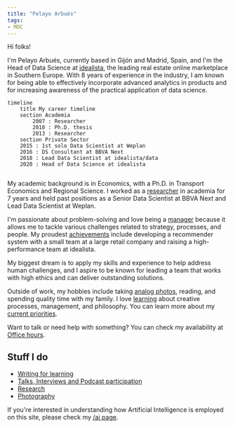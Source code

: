 ```yaml
---
title: "Pelayo Arbués"
tags:
- MOC
---
```


Hi folks!

I'm Pelayo Arbués, currently based in Gijón and Madrid, Spain, and I'm the Head of Data Science at [idealista](https://www.idealista.com/), the leading real estate online marketplace in Southern Europe. With 8 years of experience in the industry, I am known for being able to effectively incorporate advanced analytics in products and for increasing awareness of the practical application of data science. 

```mermaid
timeline
    title My career timeline
    section Academia
	    2007 : Researcher
	    2010 : Ph.D. thesis
	    2013 : Researcher
	section Private Sector
    2015 : 1st solo Data Scientist at Weplan
    2016 : DS Consultant at BBVA Next
    2018 : Lead Data Scientist at idealista/data
    2020 : Head of Data Science at idealista
    
```


My academic background is in Economics, with a Ph.D. in Transport Economics and Regional Science. I worked as a [researcher](research/) in academia for 7 years and held past positions as a Senior Data Scientist at BBVA Next and Lead Data Scientist at Weplan.

I'm passionate about problem-solving and love being a [manager](mocs/moc-management.md) because it allows me to tackle various challenges related to strategy, processes, and people. My proudest [achievements](notes/My%20failure%20resume.md) include developing a recommender system with a small team at a large retail company and raising a high-performance team at idealista.

My biggest dream is to apply my skills and experience to help address human challenges, and I aspire to be known for leading a team that works with high ethics and can deliver outstanding solutions.

Outside of work, my hobbies include taking [analog photos](photography/index.md), reading, and spending quality time with my family. I love [learning](literature-notes/index.md) about creative processes, management, and philosophy. You can learn more about my [current priorities](mocs/now.md).

Want to talk or need help with something? You can check my availability at [Office hours](notes/Office%20hours.md). 

## Stuff I do

- [Writing for learning](mocs/digital-garden.md)
- [Talks, Interviews and Podcast participation](appearances/)
- [Research](research/)
- [Photography](photography/index.md)

If you're interested in understanding how Artificial Intelligence is employed on this site, please check my [/ai page](mocs/ai.md).
